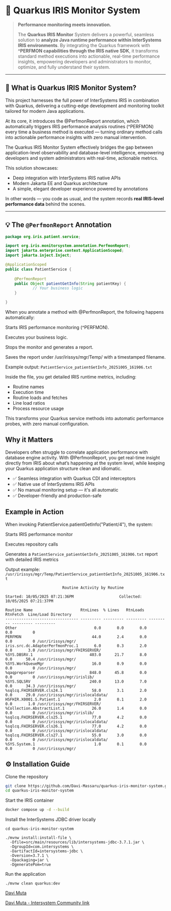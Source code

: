 # 🚀 Quarkus IRIS Monitor System

> **Performance monitoring meets innovation.**
>
> The **Quarkus IRIS Monitor** System delivers a powerful, seamless solution to **analyze Java runtime performance within InterSystems IRIS environments**. By integrating the Quarkus framework with **^PERFMON capabilities through the IRIS native SDK**, it transforms standard method executions into actionable, real-time performance insights, empowering developers and administrators to monitor, optimize, and fully understand their system.

---

## 🌟 What is Quarkus IRIS Monitor System?

This project harnesses the full power of InterSystems IRIS in combination with Quarkus, delivering a cutting-edge development and monitoring toolkit tailored for modern Java applications.

At its core, it introduces the @PerfmonReport annotation, which automatically triggers IRIS performance analysis routines (^PERFMON) every time a business method is executed — turning ordinary method calls into actionable performance insights with zero manual intervention.

The Quarkus IRIS Monitor System effectively bridges the gap between application-level observability and database-level intelligence, empowering developers and system administrators with real-time, actionable metrics.

This solution showcases:
- Deep integration with InterSystems IRIS native APIs
- Modern Jakarta EE and Quarkus architecture
- A simple, elegant developer experience powered by annotations

In other words — you code as usual, and the system records **real IRIS-level performance data** behind the scenes.

---

## 💡 The `@PerfmonReport` Annotation

```java
package org.iris.patient.service;

import org.iris.monitorsystem.annotation.PerfmonReport;
import jakarta.enterprise.context.ApplicationScoped;
import jakarta.inject.Inject;

@ApplicationScoped
public class PatientService {
    
    @PerfmonReport
    public Object patientGetInfo(String patientKey) {
            // Your business logic
    }

}

```

When you annotate a method with @PerfmonReport, the following happens automatically:

Starts IRIS performance monitoring (^PERFMON).

Executes your business logic.

Stops the monitor and generates a report.

Saves the report under /usr/irissys/mgr/Temp/ with a timestamped filename.

Example output: ```PatientService_patientGetInfo_20251005_161906.txt```

Inside the file, you get detailed IRIS runtime metrics, including:

- Routine names
- Execution time
- Routine loads and fetches
- Line load ratios
- Process resource usage

This transforms your Quarkus service methods into automatic performance probes, with zero manual configuration.

## Why it Matters

Developers often struggle to correlate application performance with database engine activity.
With @PerfmonReport, you get real-time insight directly from IRIS about what’s happening at the system level, while keeping your Quarkus application structure clean and idiomatic.

- ✅ Seamless integration with Quarkus CDI and interceptors
- ✅ Native use of InterSystems IRIS APIs
- ✅ No manual monitoring setup — it's all automatic
- ✅ Developer-friendly and production-safe


## Example in Action

When invoking PatientService.patientGetInfo("Patient/4"), the system:

Starts IRIS performance monitor

Executes repository calls

Generates a ```PatientService_patientGetInfo_20251005_161906.txt``` report with detailed IRIS metrics

Output example: ```/usr/irissys/mgr/Temp/PatientService_patientGetInfo_20251005_161906.txt```
```
                         Routine Activity by Routine

Started: 10/05/2025 07:21:36PM                    Collected: 10/05/2025 07:21:37PM

Routine Name                     RtnLines  % Lines   RtnLoads  RtnFetch  Line/Load Directory
-------------------------------- --------- --------- --------- --------- --------- ---------
Other                                  0.0       0.0       0.0       0.0         0
PERFMON                               44.0       2.4       0.0       0.0         0 /usr/irissys/mgr/
iris.src.dc.AdapterPerfmonProc.1       6.0       0.3       2.0       0.0       3.0 /usr/irissys/mgr/FHIRSERVER/
%SYS.DBSRV.1                         403.0      21.7       8.0       0.0      50.4 /usr/irissys/mgr/
%SYS.WorkQueueMgr                     16.0       0.9       0.0       0.0         0 /usr/irissys/mgr/
%qaqpreparser                        848.0      45.8       0.0       0.0         0 /usr/irissys/mgr/irislib/
%SYS.SQLSRV                          240.0      13.0       7.0       0.0      34.3 /usr/irissys/mgr/
%sqlcq.FHIRSERVER.cls24.1             58.0       3.1       2.0       0.0      29.0 /usr/irissys/mgr/irislocaldata/
HSFHIR.X0001.S.Patient.1               2.0       0.1       2.0       0.0       1.0 /usr/irissys/mgr/FHIRSERVER/
%Collection.AbstractList.1            26.0       1.4       0.0       0.0         0 /usr/irissys/mgr/irislib/
%sqlcq.FHIRSERVER.cls25.1             77.0       4.2       0.0       0.0         0 /usr/irissys/mgr/irislocaldata/
%sqlcq.FHIRSERVER.cls26.1             77.0       4.2       0.0       0.0         0 /usr/irissys/mgr/irislocaldata/
%sqlcq.FHIRSERVER.cls27.1             55.0       3.0       0.0       0.0         0 /usr/irissys/mgr/irislocaldata/
%SYS.System.1                          1.0       0.1       0.0       0.0         0 /usr/irissys/mgr/
```

## ⚙️ Installation Guide

Clone the repository
```bash
git clone https://github.com/Davi-Massaru/quarkus-iris-monitor-system.git
cd quarkus-iris-monitor-system
```

Start the IRIS container
```bash
docker compose up -d --build
```

Install the InterSystems JDBC driver locally
```
cd quarkus-iris-monitor-system

./mvnw install:install-file \
  -Dfile=src/main/resources/lib/intersystems-jdbc-3.7.1.jar \
  -DgroupId=com.intersystems \
  -DartifactId=intersystems-jdbc \
  -Dversion=3.7.1 \
  -Dpackaging=jar \
  -DgeneratePom=true
```

Run the application

```
./mvnw clean quarkus:dev
```

[Davi Muta](https://www.linkedin.com/in/davi-massaru-teixeira-muta-003284191/)

[Davi Muta - Intersystem Community link](https://community.intersystems.com/user/davi-massaru-teixeira-muta)

